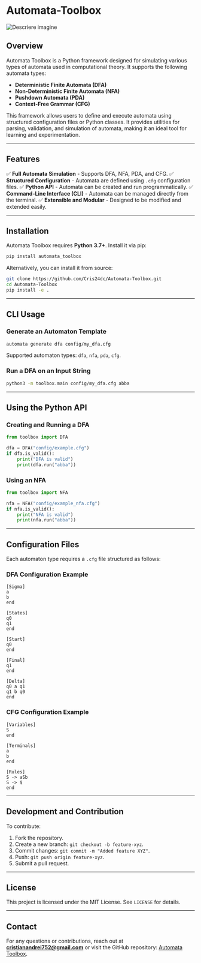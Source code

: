 # Automata-Toolbox

![Descriere imagine](https://private-user-images.githubusercontent.com/107889454/420669273-eacd5b56-9a68-467c-9ba9-3e4e73e482de.jpg?jwt=eyJhbGciOiJIUzI1NiIsInR5cCI6IkpXVCJ9.eyJpc3MiOiJnaXRodWIuY29tIiwiYXVkIjoicmF3LmdpdGh1YnVzZXJjb250ZW50LmNvbSIsImtleSI6ImtleTUiLCJleHAiOjE3NDE1MjI0NjMsIm5iZiI6MTc0MTUyMjE2MywicGF0aCI6Ii8xMDc4ODk0NTQvNDIwNjY5MjczLWVhY2Q1YjU2LTlhNjgtNDY3Yy05YmE5LTNlNGU3M2U0ODJkZS5qcGc_WC1BbXotQWxnb3JpdGhtPUFXUzQtSE1BQy1TSEEyNTYmWC1BbXotQ3JlZGVudGlhbD1BS0lBVkNPRFlMU0E1M1BRSzRaQSUyRjIwMjUwMzA5JTJGdXMtZWFzdC0xJTJGczMlMkZhd3M0X3JlcXVlc3QmWC1BbXotRGF0ZT0yMDI1MDMwOVQxMjA5MjNaJlgtQW16LUV4cGlyZXM9MzAwJlgtQW16LVNpZ25hdHVyZT04YTcxNDZlODk1NmU3MjUxYmY2ODE4ODUyYzNmNzAwNjlmOTNiMWMwMDgxZTE0MjNhNmEzZjIxYTRhMzUzYzM2JlgtQW16LVNpZ25lZEhlYWRlcnM9aG9zdCJ9.ce5uiWvmN9Pg1q1db3e3aBYBKMEUMP6ZHvYwAavPIjg)

## Overview

Automata Toolbox is a Python framework designed for simulating various types of automata used in computational theory. It supports the following automata types:

- **Deterministic Finite Automata (DFA)**
- **Non-Deterministic Finite Automata (NFA)**
- **Pushdown Automata (PDA)**
- **Context-Free Grammar (CFG)**

This framework allows users to define and execute automata using structured configuration files or Python classes. It provides utilities for parsing, validation, and simulation of automata, making it an ideal tool for learning and experimentation.

---

## Features

✅ **Full Automata Simulation** - Supports DFA, NFA, PDA, and CFG.
✅ **Structured Configuration** - Automata are defined using `.cfg` configuration files.
✅ **Python API** - Automata can be created and run programmatically.
✅ **Command-Line Interface (CLI)** - Automata can be managed directly from the terminal.
✅ **Extensible and Modular** - Designed to be modified and extended easily.

---

## Installation

Automata Toolbox requires **Python 3.7+**. Install it via pip:

```bash
pip install automata_toolbox
```

Alternatively, you can install it from source:

```bash
git clone https://github.com/Cris24dc/Automata-Toolbox.git
cd Automata-Toolbox
pip install -e .
```

---

## CLI Usage

### **Generate an Automaton Template**

```bash
automata generate dfa config/my_dfa.cfg
```

Supported automaton types: `dfa`, `nfa`, `pda`, `cfg`.

### **Run a DFA on an Input String**

```bash
python3 -m toolbox.main config/my_dfa.cfg abba
```

---

## Using the Python API

### **Creating and Running a DFA**

```python
from toolbox import DFA

dfa = DFA("config/example.cfg")
if dfa.is_valid():
    print("DFA is valid")
    print(dfa.run("abba"))
```

### **Using an NFA**

```python
from toolbox import NFA

nfa = NFA("config/example_nfa.cfg")
if nfa.is_valid():
    print("NFA is valid")
    print(nfa.run("abba"))
```

---

## Configuration Files

Each automaton type requires a `.cfg` file structured as follows:

### **DFA Configuration Example**

```
[Sigma]
a
b
end

[States]
q0
q1
end

[Start]
q0
end

[Final]
q1
end

[Delta]
q0 a q1
q1 b q0
end
```

### **CFG Configuration Example**

```
[Variables]
S
end

[Terminals]
a
b
end

[Rules]
S -> aSb
S -> $
end
```

---

## Development and Contribution

To contribute:

1. Fork the repository.
2. Create a new branch: `git checkout -b feature-xyz`.
3. Commit changes: `git commit -m "Added feature XYZ"`.
4. Push: `git push origin feature-xyz`.
5. Submit a pull request.

---

## License

This project is licensed under the MIT License. See `LICENSE` for details.

---

## Contact

For any questions or contributions, reach out at **cristianandrei752@gmail.com** or visit the GitHub repository: [Automata Toolbox](https://github.com/Cris24dc/Automata-Toolbox.git).
